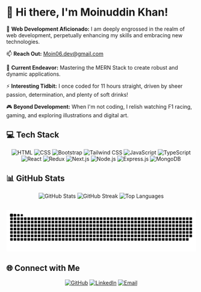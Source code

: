 # 👋 Hi there, I'm Moinuddin Khan!

🔭 **Web Development Aficionado:** I am deeply engrossed in the realm of web development, perpetually enhancing my skills and embracing new technologies.

📫 **Reach Out:** [Moin06.dev@gmail.com](mailto:Moin06.dev@gmail.com)

🌱 **Current Endeavor:** Mastering the MERN Stack to create robust and dynamic applications.

⚡ **Interesting Tidbit:** I once coded for 11 hours straight, driven by sheer passion, determination, and plenty of soft drinks!

🎮 **Beyond Development:** When I'm not coding, I relish watching F1 racing, gaming, and exploring illustrations and digital art.

## 💻 Tech Stack

<div align="center">
  <img src="https://img.shields.io/badge/HTML-239120?style=for-the-badge&logo=html5&logoColor=white" alt="HTML">
  <img src="https://img.shields.io/badge/CSS-239120?&style=for-the-badge&logo=css3&logoColor=white" alt="CSS">
  <img src="https://img.shields.io/badge/Bootstrap-563D7C?style=for-the-badge&logo=bootstrap&logoColor=white" alt="Bootstrap">
  <img src="https://img.shields.io/badge/Tailwind_CSS-38B2AC?style=for-the-badge&logo=tailwind-css&logoColor=white" alt="Tailwind CSS">
  <img src="https://img.shields.io/badge/JavaScript-F7DF1E?style=for-the-badge&logo=javascript&logoColor=black" alt="JavaScript">
  <img src="https://img.shields.io/badge/TypeScript-007ACC?style=for-the-badge&logo=typescript&logoColor=white" alt="TypeScript">
  <img src="https://img.shields.io/badge/React-20232A?style=for-the-badge&logo=react&logoColor=61DAFB" alt="React">
  <img src="https://img.shields.io/badge/Redux-593D88?style=for-the-badge&logo=redux&logoColor=white" alt="Redux">
  <img src="https://img.shields.io/badge/Next.js-000?style=for-the-badge&logo=nextdotjs&logoColor=white" alt="Next.js">
  <img src="https://img.shields.io/badge/Node.js-43853D?style=for-the-badge&logo=node.js&logoColor=white" alt="Node.js">
  <img src="https://img.shields.io/badge/Express.js-404D59?style=for-the-badge&logo=express" alt="Express.js">
  <img src="https://img.shields.io/badge/MongoDB-4EA94B?style=for-the-badge&logo=mongodb&logoColor=white" alt="MongoDB">
</div>

## 📊 GitHub Stats

<div align="center">
  <img src="https://github-readme-stats.vercel.app/api?username=Moin06-dev&show_icons=true&theme=dark&hide_border=false&include_all_commits=true&count_private=true" alt="GitHub Stats" height="200">
  <img src="https://github-readme-streak-stats.herokuapp.com/?user=Moin06-dev&theme=dark&hide_border=false" alt="GitHub Streak" height="200">
  <img src="https://github-readme-stats.vercel.app/api/top-langs/?username=Moin06-dev&layout=compact&theme=dark&hide_border=false" alt="Top Languages" height="200">
</div>

##
<div align="center">
  <img src="https://github.com/Platane/snk/raw/output/github-contribution-grid-snake.svg" alt="Snake animation">
</div>

## 🌐 Connect with Me

<div align="center">
  <a href="https://github.com/Moin06-dev"><img src="https://img.shields.io/badge/GitHub-181717?style=for-the-badge&logo=github&logoColor=white" alt="GitHub"></a>
  <a href="https://linkedin.com/in/moin06-dev"><img src="https://img.shields.io/badge/LinkedIn-0077B5?style=for-the-badge&logo=linkedin&logoColor=white" alt="LinkedIn"></a>
  <a href="http://mailto:Moin06.dev@gmail.com"><img src="https://img.shields.io/badge/Email-D14836?style=for-the-badge&logo=gmail&logoColor=white" alt="Email"></a>
</div>





